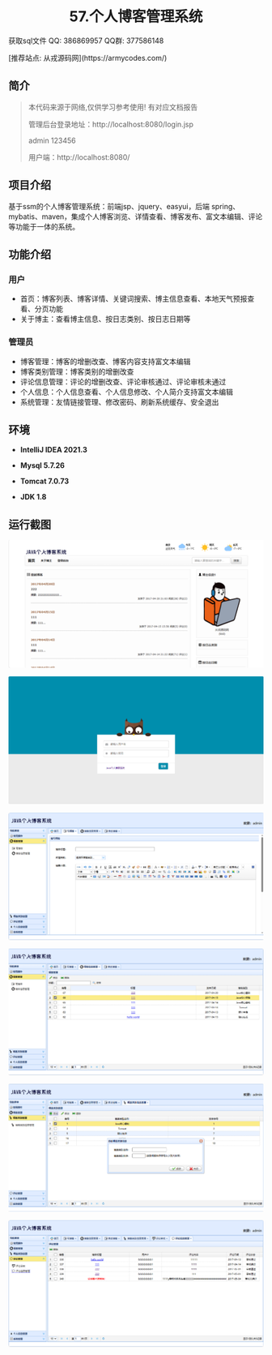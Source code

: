 <p><h1 align="center">57.个人博客管理系统</h1></p>

<p> 获取sql文件 QQ: 386869957 QQ群: 377586148 </p>
<p> [推荐站点: 从戎源码网](https://armycodes.com/) </p>

## 简介

> 本代码来源于网络,仅供学习参考使用! 有对应文档报告
> 
> 管理后台登录地址：http://localhost:8080/login.jsp
> 
> admin 123456
> 
> 用户端：http://localhost:8080/
>

## 项目介绍
基于ssm的个人博客管理系统：前端jsp、jquery、easyui，后端 spring、mybatis、maven，集成个人博客浏览、详情查看、博客发布、富文本编辑、评论等功能于一体的系统。

## 功能介绍

### 用户

- 首页：博客列表、博客详情、关键词搜索、博主信息查看、本地天气预报查看、分页功能
- 关于博主：查看博主信息、按日志类别、按日志日期等

### 管理员

- 博客管理：博客的增删改查、博客内容支持富文本编辑
- 博客类别管理：博客类别的增删改查
- 评论信息管理：评论的增删改查、评论审核通过、评论审核未通过
- 个人信息：个人信息查看、个人信息修改、个人简介支持富文本编辑
- 系统管理：友情链接管理、修改密码、刷新系统缓存、安全退出

## 环境

- <b>IntelliJ IDEA 2021.3</b>

- <b>Mysql 5.7.26</b>

- <b>Tomcat 7.0.73</b>

- <b>JDK 1.8</b>


## 运行截图
![](screenshot/1.png)

![](screenshot/2.png)

![](screenshot/3.png)

![](screenshot/4.png)

![](screenshot/5.png)

![](screenshot/6.png)